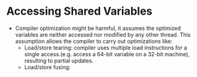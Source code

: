 # Accessing Shared Variables
- Compiler optimization might be harmful, it assumes the optimized variables are neither accessed nor modified by any other thread. This assumption allows the compiler to carry out optimizations like:
    - Load/store tearing: compiler uses multiple load instructions for a single access.(e.g. access a 64-bit variable on a 32-bit machine), resulting to partial updates.
    - Load/store fusing: 
